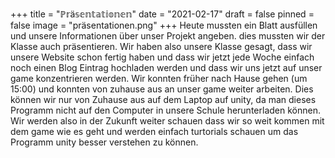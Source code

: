+++
title = "ℙ𝕣ä𝕤𝕖𝕟𝕥𝕒𝕥𝕚𝕠𝕟𝕖𝕟"
date = "2021-02-17"
draft = false
pinned = false
image = "präsentationen.png"
+++
Heute mussten ein Blatt ausfüllen und unsere Informationen über unser Projekt angeben. dies mussten wir der Klasse auch präsentieren. Wir haben also unsere Klasse gesagt, dass wir unsere Website schon fertig haben und dass wir jetzt jede Woche einfach noch einen Blog Eintrag hochladen werden und dass wir uns jetzt auf unser game konzentrieren werden. Wir konnten früher nach Hause gehen (um 15:00) und konnten von zuhause aus an unser game weiter arbeiten. Dies können wir nur von Zuhause aus auf dem Laptop auf unity, da man dieses Programm nicht auf den Computer in unsere Schule herunterladen können. Wir werden also in der Zukunft weiter schauen dass wir so weit kommen mit dem game wie es geht und werden einfach turtorials schauen um das Programm unity besser verstehen zu können.
